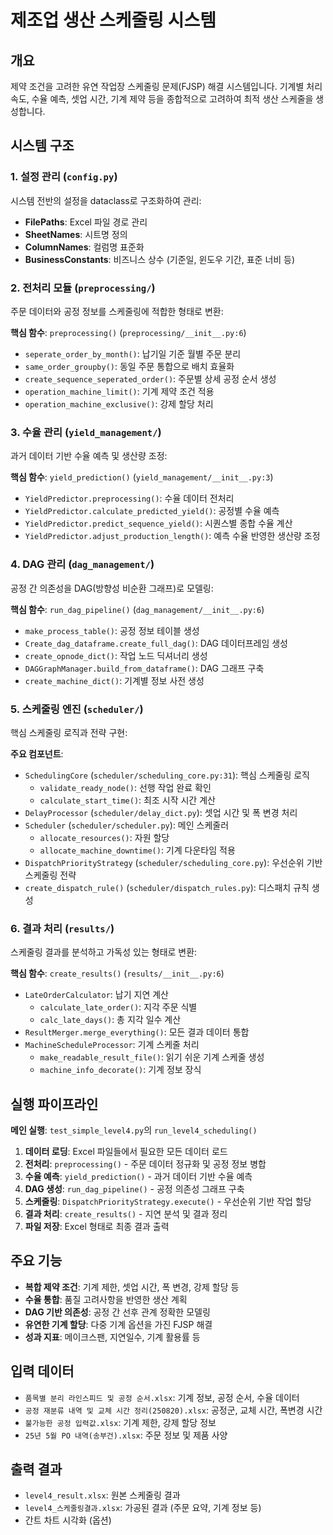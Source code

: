 # 제조업 생산 스케줄링 시스템

## 개요
제약 조건을 고려한 유연 작업장 스케줄링 문제(FJSP) 해결 시스템입니다. 기계별 처리 속도, 수율 예측, 셋업 시간, 기계 제약 등을 종합적으로 고려하여 최적 생산 스케줄을 생성합니다.

## 시스템 구조

### 1. 설정 관리 (`config.py`)
시스템 전반의 설정을 dataclass로 구조화하여 관리:
- **FilePaths**: Excel 파일 경로 관리
- **SheetNames**: 시트명 정의 
- **ColumnNames**: 컬럼명 표준화
- **BusinessConstants**: 비즈니스 상수 (기준일, 윈도우 기간, 표준 너비 등)

### 2. 전처리 모듈 (`preprocessing/`)
주문 데이터와 공정 정보를 스케줄링에 적합한 형태로 변환:

**핵심 함수**: `preprocessing()` (`preprocessing/__init__.py:6`)
- `seperate_order_by_month()`: 납기일 기준 월별 주문 분리
- `same_order_groupby()`: 동일 주문 통합으로 배치 효율화
- `create_sequence_seperated_order()`: 주문별 상세 공정 순서 생성
- `operation_machine_limit()`: 기계 제약 조건 적용
- `operation_machine_exclusive()`: 강제 할당 처리

### 3. 수율 관리 (`yield_management/`)
과거 데이터 기반 수율 예측 및 생산량 조정:

**핵심 함수**: `yield_prediction()` (`yield_management/__init__.py:3`)
- `YieldPredictor.preprocessing()`: 수율 데이터 전처리
- `YieldPredictor.calculate_predicted_yield()`: 공정별 수율 예측
- `YieldPredictor.predict_sequence_yield()`: 시퀀스별 종합 수율 계산
- `YieldPredictor.adjust_production_length()`: 예측 수율 반영한 생산량 조정

### 4. DAG 관리 (`dag_management/`)
공정 간 의존성을 DAG(방향성 비순환 그래프)로 모델링:

**핵심 함수**: `run_dag_pipeline()` (`dag_management/__init__.py:6`)
- `make_process_table()`: 공정 정보 테이블 생성
- `Create_dag_dataframe.create_full_dag()`: DAG 데이터프레임 생성
- `create_opnode_dict()`: 작업 노드 딕셔너리 생성
- `DAGGraphManager.build_from_dataframe()`: DAG 그래프 구축
- `create_machine_dict()`: 기계별 정보 사전 생성

### 5. 스케줄링 엔진 (`scheduler/`)
핵심 스케줄링 로직과 전략 구현:

**주요 컴포넌트**:
- `SchedulingCore` (`scheduler/scheduling_core.py:31`): 핵심 스케줄링 로직
  - `validate_ready_node()`: 선행 작업 완료 확인
  - `calculate_start_time()`: 최조 시작 시간 계산
- `DelayProcessor` (`scheduler/delay_dict.py`): 셋업 시간 및 폭 변경 처리
- `Scheduler` (`scheduler/scheduler.py`): 메인 스케줄러
  - `allocate_resources()`: 자원 할당
  - `allocate_machine_downtime()`: 기계 다운타임 적용
- `DispatchPriorityStrategy` (`scheduler/scheduling_core.py`): 우선순위 기반 스케줄링 전략
- `create_dispatch_rule()` (`scheduler/dispatch_rules.py`): 디스패치 규칙 생성

### 6. 결과 처리 (`results/`)
스케줄링 결과를 분석하고 가독성 있는 형태로 변환:

**핵심 함수**: `create_results()` (`results/__init__.py:6`)
- `LateOrderCalculator`: 납기 지연 계산
  - `calculate_late_order()`: 지각 주문 식별
  - `calc_late_days()`: 총 지각 일수 계산
- `ResultMerger.merge_everything()`: 모든 결과 데이터 통합
- `MachineScheduleProcessor`: 기계 스케줄 처리
  - `make_readable_result_file()`: 읽기 쉬운 기계 스케줄 생성
  - `machine_info_decorate()`: 기계 정보 장식

## 실행 파이프라인

**메인 실행**: `test_simple_level4.py`의 `run_level4_scheduling()`

1. **데이터 로딩**: Excel 파일들에서 필요한 모든 데이터 로드
2. **전처리**: `preprocessing()` - 주문 데이터 정규화 및 공정 정보 병합
3. **수율 예측**: `yield_prediction()` - 과거 데이터 기반 수율 예측
4. **DAG 생성**: `run_dag_pipeline()` - 공정 의존성 그래프 구축
5. **스케줄링**: `DispatchPriorityStrategy.execute()` - 우선순위 기반 작업 할당
6. **결과 처리**: `create_results()` - 지연 분석 및 결과 정리
7. **파일 저장**: Excel 형태로 최종 결과 출력

## 주요 기능

- **복합 제약 조건**: 기계 제한, 셋업 시간, 폭 변경, 강제 할당 등
- **수율 통합**: 품질 고려사항을 반영한 생산 계획
- **DAG 기반 의존성**: 공정 간 선후 관계 정확한 모델링  
- **유연한 기계 할당**: 다중 기계 옵션을 가진 FJSP 해결
- **성과 지표**: 메이크스팬, 지연일수, 기계 활용률 등

## 입력 데이터
- `품목별 분리 라인스피드 및 공정 순서.xlsx`: 기계 정보, 공정 순서, 수율 데이터
- `공정 재분류 내역 및 교체 시간 정리(250820).xlsx`: 공정군, 교체 시간, 폭변경 시간
- `불가능한 공정 입력값.xlsx`: 기계 제한, 강제 할당 정보
- `25년 5월 PO 내역(송부건).xlsx`: 주문 정보 및 제품 사양

## 출력 결과
- `level4_result.xlsx`: 원본 스케줄링 결과
- `level4_스케줄링결과.xlsx`: 가공된 결과 (주문 요약, 기계 정보 등)
- 간트 차트 시각화 (옵션)